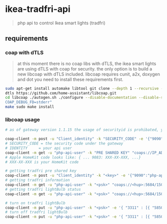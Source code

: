 # ikea-tradfri-api

> php api to control Ikea smart lights (tradfri)

## requirements

### coap with dTLS

> at this moment there is no coap libs with dTLS, 
> the ikea smart lights are using dTLS with coap for security. 
> the only option is to build a new libcoap with dTLS included.
> libcoap requires cunit, a2x, doxygen and dot you need to install
> these requirements first.

```bash
sudo apt-get install automake libtool git clone --depth 1 --recursive -b
dtls https://github.com/home-assistant/libcoap.git
cd libcoap ./autogen.sh ./configure --disable-documentation --disable-shared --without-debug CFLAGS="-D
COAP_DEBUG_FD=stderr"
make sudo make install
```

### libcoap usage

```bash
# as of gateway version 1.1.15 the usage of securityid is prohibated, you need to register a api user and you will get a pre shared key from the gateway. follow the steps below and all should be well

coap-client -m post -u "Client_identity" -k "SECURITY_CODE" -e '{"9090":"php-api-user"}' "coaps://IP_ADDRESS:5684/15011/9063"
# SECURITY_CODE = the security code under the gateway
# IDENTITY     = your api user
coap-client -m get -u "php-api-user" -k "PRE SHARED KEY" "coaps://IP_ADDRESS:5684/15011/15012" 2> /dev/null
# Apple HomeKit code looks like: { ... 9083: XXX-XX-XXX, ...}
# XXX-XX-XXX is your HomeKit code

# getting tradfri pre shared key
coap-client -m post -u "Client_identity" -k "<key>" -e '{"9090":"php-api-user"}' "coaps://<hub>:5684/15011/9063"
# getting tradfri information
coap-client -m get -u "php-api-user" -k "<psk>" "coaps://<hup>:5684/15001"
# getting tradfri lightBulb status
coap-client -m get -u "php-api-user" -k "<psk>" "coaps://<hup>:5684/15001/65537"

# turn on tradfri lightBulb
coap-client -m put -u "php-api-user" -k "<psk>" -e '{ "3311" : [{ "5850" : 1 ]} }' "coaps://<hup>:5684/15001/65537"
# turn off tradfri lightBulb
coap-client -m put -u "php-api-user" -k "<psk>" -e '{ "3311" : [{ "5850" : 0 ]} }' "coaps://<hup>:5684/15001/65537"
```

